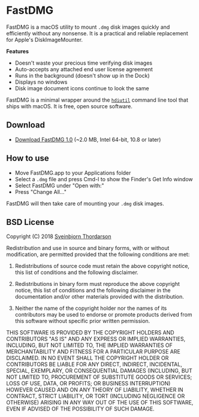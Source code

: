 # FastDMG

<!--<img src="fastdmg_icon.png" width="128" height="128" align="right" style="float: right; margin-left: 30px;">-->

FastDMG is a macOS utility to mount `.dmg` disk images quickly and efficiently without any nonsense. It is a practical and reliable replacement for Apple's DiskImageMounter.

**Features**

* Doesn't waste your precious time verifying disk images
* Auto-accepts any attached end user license agreement
* Runs in the background (doesn't show up in the Dock)
* Displays no windows
* Disk image document icons continue to look the same

FastDMG is a minimal wrapper around the [ `hdiutil`](https://developer.apple.com/legacy/library/documentation/Darwin/Reference/ManPages/man1/hdiutil.1.html) command line tool that ships with macOS. It is free, open source software.

## Download

* [Download FastDMG 1.0](https://sveinbjorn.org/files/software/fastdmg.zip) (~2.0 MB, Intel 64-bit, 10.8 or later)

## How to use

* Move FastDMG.app to your Applications folder
* Select a `.dmg` file and press Cmd-I to show the Finder's Get Info window
* Select FastDMG under "Open with:"
* Press "Change All..."

FastDMG will then take care of mounting your `.dmg` disk images.

## BSD License 

Copyright (C) 2018 <a href="mailto:sveinbjorn@sveinbjorn.org">Sveinbjorn Thordarson</a>

Redistribution and use in source and binary forms, with or without modification,
are permitted provided that the following conditions are met:

1. Redistributions of source code must retain the above copyright notice, this
list of conditions and the following disclaimer.

2. Redistributions in binary form must reproduce the above copyright notice, this
list of conditions and the following disclaimer in the documentation and/or other
materials provided with the distribution.

3. Neither the name of the copyright holder nor the names of its contributors may
be used to endorse or promote products derived from this software without specific
prior written permission.

THIS SOFTWARE IS PROVIDED BY THE COPYRIGHT HOLDERS AND CONTRIBUTORS "AS IS" AND
ANY EXPRESS OR IMPLIED WARRANTIES, INCLUDING, BUT NOT LIMITED TO, THE IMPLIED
WARRANTIES OF MERCHANTABILITY AND FITNESS FOR A PARTICULAR PURPOSE ARE DISCLAIMED.
IN NO EVENT SHALL THE COPYRIGHT HOLDER OR CONTRIBUTORS BE LIABLE FOR ANY DIRECT,
INDIRECT, INCIDENTAL, SPECIAL, EXEMPLARY, OR CONSEQUENTIAL DAMAGES (INCLUDING, BUT
NOT LIMITED TO, PROCUREMENT OF SUBSTITUTE GOODS OR SERVICES; LOSS OF USE, DATA, OR
PROFITS; OR BUSINESS INTERRUPTION) HOWEVER CAUSED AND ON ANY THEORY OF LIABILITY,
WHETHER IN CONTRACT, STRICT LIABILITY, OR TORT (INCLUDING NEGLIGENCE OR OTHERWISE)
ARISING IN ANY WAY OUT OF THE USE OF THIS SOFTWARE, EVEN IF ADVISED OF THE
POSSIBILITY OF SUCH DAMAGE.
